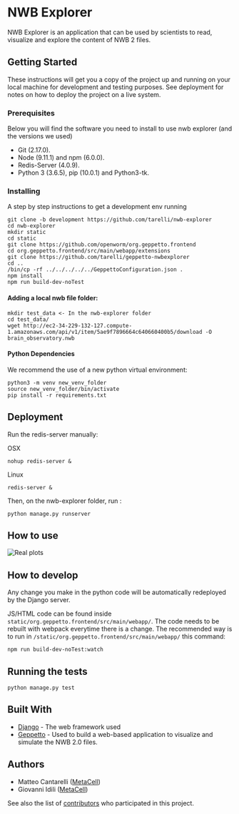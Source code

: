 # NWB Explorer

NWB Explorer is an application that can be used by scientists to read, visualize and explore
the content of NWB 2 files. 

## Getting Started

These instructions will get you a copy of the project up and running on your local machine for development and testing purposes. See deployment for notes on how to deploy the project on a live system.

### Prerequisites 
Below you will find the software you need to install to use nwb explorer (and the versions we used)
* Git (2.17.0).
* Node (9.11.1) and npm (6.0.0).
* Redis-Server (4.0.9).
* Python 3 (3.6.5), pip (10.0.1) and Python3-tk.

  

 
### Installing

A step by step instructions to get a development env running

```
git clone -b development https://github.com/tarelli/nwb-explorer
cd nwb-explorer
mkdir static
cd static
git clone https://github.com/openworm/org.geppetto.frontend
cd org.geppetto.frontend/src/main/webapp/extensions
git clone https://github.com/tarelli/geppetto-nwbexplorer
cd ..
/bin/cp -rf ../../../../../GeppettoConfiguration.json .
npm install
npm run build-dev-noTest
```

#### Adding a local nwb file folder:

```
mkdir test_data <- In the nwb-explorer folder
cd test_data/
wget http://ec2-34-229-132-127.compute-1.amazonaws.com/api/v1/item/5ae9f7896664c640660400b5/download -O brain_observatory.nwb

```

#### Python Dependencies

We recommend the use of a new python virtual environment: 

```
python3 -m venv new_venv_folder
source new_venv_folder/bin/activate
pip install -r requirements.txt
```



## Deployment

Run the redis-server manually:

OSX
```
nohup redis-server &
```
Linux
```
redis-server &
```
Then, on the nwb-explorer folder, run :
```
python manage.py runserver
```

## How to use

![Real plots](https://github.com/NeurodataWithoutBorders/nwb_hackathons/raw/master/HCK04_2018_Seattle/Projects/NWBExplorer/nwbexplorer.gif)
## How to develop

Any change you make in the python code will be automatically redeployed by the Django server.

JS/HTML code can be found inside `static/org.geppetto.frontend/src/main/webapp/`. The code needs to be rebuilt with webpack everytime there is a change. The recommended way is to run in `/static/org.geppetto.frontend/src/main/webapp/` this command:
```
npm run build-dev-noTest:watch
```

## Running the tests

```
python manage.py test
```
## Built With

* [Django](https://www.djangoproject.com/) - The web framework used
* [Geppetto](http://www.geppetto.org/) - Used to build a web-based application to visualize and simulate the NWB 2.0 files.


## Authors

* Matteo Cantarelli ([MetaCell](http://metacell.us))
* Giovanni Idili ([MetaCell](http://metacell.us))

See also the list of [contributors](https://github.com/tarelli/nwb-explorer/contributors) who participated in this project.



